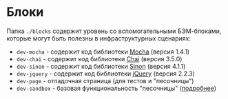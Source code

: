 # Блоки

Папка `./blocks` содержит уровень со вспомогательными БЭМ-блоками, которые могут быть полезны в инфраструктурных сценариях:

- `dev-mocha` - содержит код библиотеки [Mocha](https://mochajs.org) (версия 1.4.1)
- `dev-chai` - содержит код библиотеки [Chai](http://chaijs.com) (версия 3.5.0)
- `dev-sinon` - содержит код библиотеки [Sinon](http://sinonjs.org) (версия 4.1.1)
- `dev-jquery` - содержит код библиотеки [jQuery](https://jquery.com) (версия 2.2.3)
- `dev-page` - отладочная страница (для тестов и "песочницы")
- `dev-sandbox`	- базовая функциональность "песочницы" ([подробнее](blocks/dev-sandbox/dev-sandbox.md))

